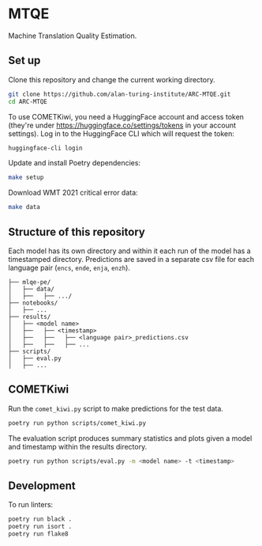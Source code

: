 # MTQE

Machine Translation Quality Estimation.

## Set up

Clone this repository and change the current working directory.

```bash
git clone https://github.com/alan-turing-institute/ARC-MTQE.git
cd ARC-MTQE
```

To use COMETKiwi, you need a HuggingFace account and access token (they're under https://huggingface.co/settings/tokens in your account settings). Log in to the HuggingFace CLI which will request the token: 

```bash
huggingface-cli login
```

Update and install Poetry dependencies:

```bash
make setup
```

Download WMT 2021 critical error data:

```bash
make data
```

## Structure of this repository

Each model has its own directory and within it each run of the model has a timestamped directory. Predictions are saved in a separate csv file for each language pair (`encs`, `ende`, `enja`, `enzh`).

```
├── mlqe-pe/
│   ├── data/
│   ├──   ├── .../
├── notebooks/
│   ├── ...
├── results/
│   ├── <model name>
│   ├──   ├── <timestamp>
│   ├──   ├──   ├── <language pair>_predictions.csv
│   ├──   ├──   ├── ...
├── scripts/
│   ├── eval.py
│   ├── ...
```

## COMETKiwi

Run the `comet_kiwi.py` script to make predictions for the test data.

```bash
poetry run python scripts/comet_kiwi.py
```

The evaluation script produces summary statistics and plots given a model and timestamp within the results directory.

```bash
poetry run python scripts/eval.py -m <model name> -t <timestamp>
```

## Development

To run linters:

```bash
poetry run black .
poetry run isort .
poetry run flake8
```